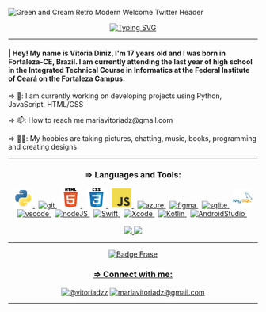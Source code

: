 ![Green and Cream Retro Modern Welcome Twitter Header](https://github.com/vitoriadz/vitoriadz/assets/96701270/cee28e49-a3ad-4f87-a1df-1496cf762ba2)

<p align="center">
<a href="https://git.io/typing-svg"><img src="https://readme-typing-svg.demolab.com?font=Fira+Code&size=26&pause=1000&color=DD4767&background=2222BB00&center=verdadeiro&vCenter=verdadeiro&multiline=true&repeat=verdadeiro&width=300&lines=How+are+you%3F+%E2%9D%A4" alt="Typing SVG" /></a> </p>

---
#### | Hey! My name is Vitória Diniz, I'm 17 years old and I was born in Fortaleza-CE, Brazil. I am currently attending the last year of high school in the Integrated Technical Course in Informatics at the Federal Institute of Ceará on the Fortaleza Campus.

<p> ⇒ 🔭: I am currently working on developing projects using Python, JavaScript, HTML/CSS
<p> ⇒ 📫: How to reach me mariavitoriadz@gmail.com
<p> ⇒ 👨‍💻: My hobbies are taking pictures, chatting, music, books, programming and creating designs
  
---
  
<div align="center">
<h3 align="center"> ⇒ Languages and Tools: </h3>
<a align="center" href="https://www.python.org" target="_blank" rel="noreferrer"> <img src="https://raw.githubusercontent.com/devicons/devicon/master/icons/python/python-original.svg" alt="python" width="40" height="40"> </a> &nbsp;
<a align="center" href="https://git-scm.com/" target="_blank" rel="noreferrer"> <img src="https://www.vectorlogo.zone/logos/git-scm/git-scm-icon.svg" alt="git" width="40" height="40"> </a> &nbsp;
<a align="center" href="https://www.w3.org/html/" target="_blank" rel="noreferrer"> <img src="https://raw.githubusercontent.com/devicons/devicon/master/icons/html5/html5-original-wordmark.svg" alt="html5" width="40" height="40"> </a> &nbsp;
<a align="center" href="https://www.w3schools.com/css/" target="_blank" rel="noreferrer"> <img src="https://raw.githubusercontent.com/devicons/devicon/master/icons/css3/css3-original-wordmark.svg" alt="css3" width="40" height="40"> </a> &nbsp;
<a align="center" href="https://developer.mozilla.org/en-US/docs/Web/JavaScript" target="_blank" rel="noreferrer"> <img src="https://raw.githubusercontent.com/devicons/devicon/master/icons/javascript/javascript-original.svg" alt="javascript" width="40" height="40"> </a> &nbsp;
<a align="center" href="https://azure.microsoft.com/en-in/" target="_blank" rel="noreferrer"> <img src="https://www.vectorlogo.zone/logos/microsoft_azure/microsoft_azure-icon.svg" alt="azure" width="40" height="40"> </a> &nbsp;
<a href="https://www.figma.com/" target="_blank" rel="noreferrer"> <img src="https://www.vectorlogo.zone/logos/figma/figma-icon.svg" alt="figma" width="40" height="40"/> </a> &nbsp;
<a href="https://www.sqlite.org/" target="_blank" rel="noreferrer"> <img src="https://www.vectorlogo.zone/logos/sqlite/sqlite-icon.svg" alt="sqlite" width="40" height="40"/> </a> &nbsp;
<a href="https://www.mysql.com/" target="_blank" rel="noreferrer"> <img src="https://raw.githubusercontent.com/devicons/devicon/master/icons/mysql/mysql-original-wordmark.svg" alt="mysql" width="40" height="40"/></a>
<a href="https://code.visualstudio.com/" target="_blank" rel="noreferrer"> <img src="https://cdn.jsdelivr.net/gh/devicons/devicon/icons/vscode/vscode-original.svg" alt="vscode" width="40" height="40"/> </a> &nbsp;
<a href="https://nodejs.org/en" target="_blank" rel="noreferrer"> <img src="https://cdn.jsdelivr.net/gh/devicons/devicon/icons/nodejs/nodejs-original.svg" alt="nodeJS" width="40" height="40"/> </a> &nbsp;
<a href="https://www.apple.com/br/swift/" target="_blank" rel="noreferrer"> <img src="https://cdn.jsdelivr.net/gh/devicons/devicon/icons/swift/swift-original.svg" alt="Swift" width="40" height="40"/> </a> &nbsp;
<a href="https://developer.apple.com/xcode/" target="_blank" rel="noreferrer"> <img src="https://cdn.jsdelivr.net/gh/devicons/devicon/icons/xcode/xcode-original.svg" alt="Xcode" width="40" height="40"/> </a> &nbsp;
<a href="Kotlin" target="_blank" rel="noreferrer"> <img src="https://cdn.jsdelivr.net/gh/devicons/devicon/icons/kotlin/kotlin-original.svg" alt="Kotlin" width="40" height="40"/> </a> &nbsp;
<a href="https://developer.android.com/studio?gclid=CjwKCAjwr_CnBhA0EiwAci5sipcUwT8e0z8KKYlXF3_p5knLN4xfMstJIgSMlIjXIyp7IgbeFXV79xoCIhEQAvD_BwE&gclsrc=aw.ds" target="_blank" rel="noreferrer"> <img src="https://cdn.jsdelivr.net/gh/devicons/devicon/icons/androidstudio/androidstudio-original.svg" alt="AndroidStudio" width="40" height="40"/> </a> &nbsp;
  
</div> <br>

<div align="center">
<a href="https://github.com/vitoriadz">
<img height="140em" src="https://github-readme-stats.vercel.app/api?username=vitoriadz&count_private=true&show_icons=true&theme=rose"/>
<img height="140em" src="https://github-readme-stats.vercel.app/api/top-langs/?username=vitoriadz&layout=compact&theme=rose"/>
</div>

---

<div align="center">
  
![Badge Frase](http://img.shields.io/static/v1?label=status&message=in%20the%20afternoons%20that%20never%20end&color=DD4767&style=for-the-badge)
  
<h3 align="center"> ⇒ Connect with me: </h3>
<a href="https://instagram.com/@vitoriadzz" target="blank"><img align="center" src="https://raw.githubusercontent.com/rahuldkjain/github-profile-readme-generator/master/src/images/icons/Social/instagram.svg" alt="@vitoriadzz" height="30" width="40" /></a>
<a align="center" href="mailto:mariavitoriadz@gmail.com" target="_blank"> <img align="center" src="https://img.shields.io/badge/Gmail-D14836?style=for-the-badge&logo=gmail&logoColor=white" alt="mariavitoriadz@gmail.com"> </a> 
</div>

---
